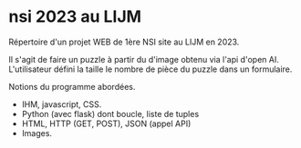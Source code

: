 # nsi 2023 au LIJM
Répertoire d'un projet WEB de 1ère NSI site au LIJM en 2023.

Il s'agit de faire un puzzle à partir du d'image obtenu via l'api d'open AI.
L'utilisateur défini la taille le nombre de pièce du puzzle dans un formulaire.

Notions du programme abordées.
- IHM, javascript, CSS.
- Python (avec flask) dont boucle, liste de tuples
- HTML, HTTP (GET, POST), JSON (appel API)
- Images.
